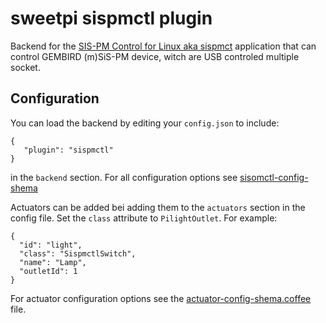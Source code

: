 sweetpi sispmctl plugin
=======================
Backend for the [SIS-PM Control for Linux aka sispmct](http://sispmctl.sourceforge.net/) 
application that can control GEMBIRD (m)SiS-PM device, witch are USB controled multiple socket.

Configuration
-------------
You can load the backend by editing your `config.json` to include:

    { 
       "plugin": "sispmctl"
    }

in the `backend` section. For all configuration options see 
[sisomctl-config-shema](sisomctl-config-shema.html)

Actuators can be added bei adding them to the `actuators` section in the config file.
Set the `class` attribute to `PilightOutlet`. For example:

    { 
      "id": "light",
      "class": "SispmctlSwitch", 
      "name": "Lamp",
      "outletId": 1 
    }

For actuator configuration options see the 
[actuator-config-shema.coffee](actuator-config-shema.html) file.